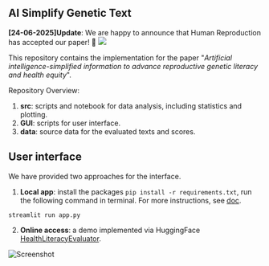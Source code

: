 ## AI Simplify Genetic Text 
**[24-06-2025]Update**: We are happy to announce that Human Reproduction has accepted our paper! 🎉
![ ](https://github.com/user-attachments/assets/d0266e78-74b0-4e21-8376-745d10e13a06)

This repository contains the implementation for the paper "*Artificial intelligence-simplified information to advance reproductive genetic literacy and health equity*".

Repository Overview:
1. **src**: scripts and notebook for data analysis, including statistics and plotting.
2. **GUI**: scripts for user interface.
3. **data**: source data for the evaluated texts and scores. 

## User interface
We have provided two approaches for the interface.

1. **Local app**:
install the packages `pip install -r requirements.txt`, run the following command in terminal. For more instructions, see [doc](https://github.com/CellularGenomicMedicine/LLM_simplifytext/tree/main/GUI).
```
streamlit run app.py
```


2. **Online access**: a demo implemented via HuggingFace [HealthLiteracyEvaluator](https://huggingface.co/spaces/pcao/HealthLiteracyEvaluator).

![Screenshot](https://github.com/user-attachments/assets/74646880-f6a9-41d7-843a-46dade0b3d44)

